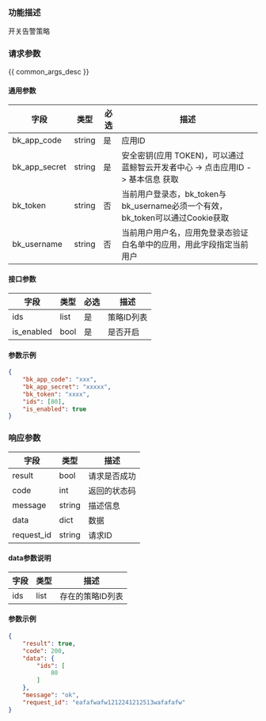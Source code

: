 ### 功能描述

开关告警策略

### 请求参数

{{ common_args_desc }}

#### 通用参数

| 字段          | 类型   | 必选 | 描述                                                         |
| ------------- | ------ | ---- | ------------------------------------------------------------ |
| bk_app_code   | string | 是   | 应用ID                                                       |
| bk_app_secret | string | 是   | 安全密钥(应用 TOKEN)，可以通过 蓝鲸智云开发者中心 -> 点击应用ID -> 基本信息 获取 |
| bk_token      | string | 否   | 当前用户登录态，bk_token与bk_username必须一个有效，bk_token可以通过Cookie获取 |
| bk_username   | string | 否   | 当前用户用户名，应用免登录态验证白名单中的应用，用此字段指定当前用户 |

#### 接口参数

| 字段       | 类型 | 必选 | 描述       |
| --------- | ---- | ---- | ---------- |
| ids        | list | 是   | 策略ID列表 |
| is_enabled | bool | 是   | 是否开启   |

#### 参数示例

```json
{
    "bk_app_code": "xxx",
    "bk_app_secret": "xxxxx",
    "bk_token": "xxxx",
    "ids": [80],
    "is_enabled": true
}
```

### 响应参数

| 字段       | 类型   | 描述         |
| ---------- | ------ | ------------ |
| result     | bool   | 请求是否成功 |
| code       | int    | 返回的状态码 |
| message    | string | 描述信息     |
| data       | dict   | 数据         |
| request_id | string | 请求ID       |

#### data参数说明

| 字段       | 类型    | 描述       |
| --------- | ------ | ---------- |
| ids | list | 存在的策略ID列表 |

#### 参数示例

```json
{
 	"result": true,
    "code": 200,
    "data": {
    	"ids": [
            80
        ]
    },
    "message": "ok",
    "request_id": "eafafwafw1212241212513wafafafw"
}
```


